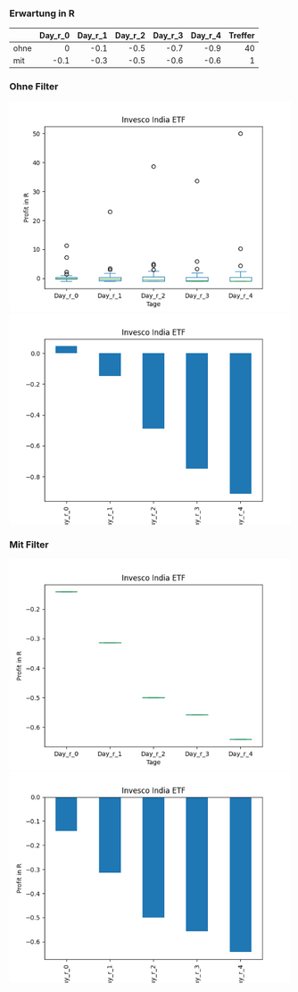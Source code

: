 ### Erwartung in R
|      |   Day_r_0 |   Day_r_1 |   Day_r_2 |   Day_r_3 |   Day_r_4 |   Treffer |
|:-----|----------:|----------:|----------:|----------:|----------:|----------:|
| ohne |       0   |      -0.1 |      -0.5 |      -0.7 |      -0.9 |        40 |
| mit  |      -0.1 |      -0.3 |      -0.5 |      -0.6 |      -0.6 |         1 |

### Ohne Filter
![image info](./data/PIN_box_all.png)
![image info](./data/PIN_median_all.png)

### Mit Filter
![image info](./data/PIN_box_filtered.png)
![image info](./data/PIN_median_filtered.png)